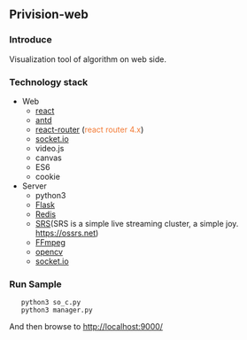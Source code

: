 ## Privision-web


### Introduce
	
Visualization tool of algorithm on web side.


### Technology stack

- Web
	 - [react](https://facebook.github.io/react/)
	 - [antd](https://ant.design/index-cn) 
	 - [react-router](https://react-guide.github.io/react-router-cn/) (<span style="color: rgb(243,121,52);">react router 4.x</span>)
	 - [socket.io](https://github.com/socketio/socket.io)
	 - video.js
	 - canvas
	 - ES6
	 - cookie
- Server
	- python3
	- [Flask](https://palletsprojects.com/p/flask/)
	- [Redis](https://redis.io/)
	- [SRS](https://github.com/ossrs/srs)(SRS is a simple live streaming cluster, a simple joy. https://ossrs.net)
	- [FFmpeg](https://github.com/FFmpeg/FFmpeg)
	- [opencv](https://github.com/opencv/opencv)
	- [socket.io](https://github.com/socketio/socket.io)

### Run Sample

```
   python3 so_c.py
   python3 manager.py
```
And then browse to [http://localhost:9000/](http://localhost:9000/)<br/>
